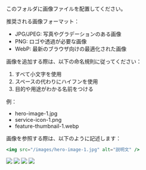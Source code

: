 このフォルダに画像ファイルを配置してください。

推奨される画像フォーマット：
- JPG/JPEG: 写真やグラデーションのある画像
- PNG: ロゴや透過が必要な画像
- WebP: 最新のブラウザ向けの最適化された画像

画像を追加する際は、以下の命名規則に従ってください：
1. すべて小文字を使用
2. スペースの代わりにハイフンを使用
3. 目的や用途がわかる名前をつける

例：
- hero-image-1.jpg
- service-icon-1.png
- feature-thumbnail-1.webp

画像を参照する際は、以下のように記述します：
```jsx
<img src="/images/hero-image-1.jpg" alt="説明文" />
```
<img src="https://filemanager1089.conoha.ne.jp/php/connector.minimal.php?cmd=file&target=f1_cHVibGljX2h0bWwvY2FyZXNlcnZpY2UtaWtvaS5jb20vd3AtY29udGVudC90aGVtZXMvaW1nL2hlcm8tMy5KUEc">
<img src="https://filemanager1089.conoha.ne.jp/php/connector.minimal.php?cmd=file&target=f1_cHVibGljX2h0bWwvY2FyZXNlcnZpY2UtaWtvaS5jb20vd3AtY29udGVudC90aGVtZXMvaW1nL2hlcm8tMi5KUEc">
<img src="https://filemanager1089.conoha.ne.jp/php/connector.minimal.php?cmd=file&target=f1_cHVibGljX2h0bWwvY2FyZXNlcnZpY2UtaWtvaS5jb20vd3AtY29udGVudC90aGVtZXMvaW1nL2hlcm8tMS5KUEc">
<img src="https://filemanager1089.conoha.ne.jp/php/connector.minimal.php?cmd=file&target=f1_cHVibGljX2h0bWwvY2FyZXNlcnZpY2UtaWtvaS5jb20vd3AtY29udGVudC90aGVtZXMvaW1nL2xvZ28uanBn">